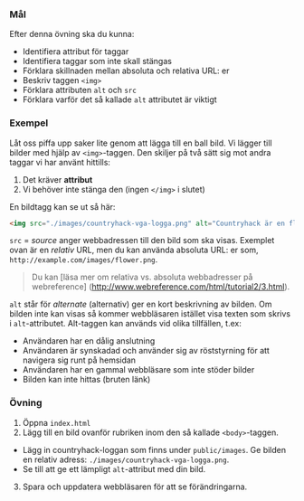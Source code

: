 ### Mål

Efter denna övning ska du kunna:

- Identifiera attribut för taggar
- Identifiera taggar som inte skall stängas
- Förklara skillnaden mellan absoluta och relativa URL: er
- Beskriv taggen `<img>`
- Förklara attributen `alt` och `src`
- Förklara varför det så kallade `alt` attributet är viktigt

### Exempel

Låt oss piffa upp saker lite genom att lägga till en ball bild. Vi lägger till bilder med hjälp av `<img>`-taggen. Den skiljer på två sätt sig mot andra taggar vi har använt hittills:

1. Det kräver **attribut**
2. Vi behöver inte stänga den (ingen `</img>` i slutet)

En bildtagg kan se ut så här:

```html
<img src="./images/countryhack-vga-logga.png" alt="Countryhack är en fläskig datorspelsfestival!">
```

`src` = _source_ anger webbadressen till den bild som ska visas. Exemplet ovan är en _relativ_ URL, men du kan använda absoluta URL: er som, `http://example.com/images/flower.png`.

> Du kan [läsa mer om relativa vs. absoluta webbadresser på webreference] (http://www.webreference.com/html/tutorial2/3.html).

`alt` står för _alternate_ (alternativ) ger en kort beskrivning av bilden. Om bilden inte kan visas så kommer webbläsaren istället visa texten som skrivs i `alt`-attributet. Alt-taggen kan används vid olika tillfällen, t.ex:

- Användaren har en dålig anslutning
- Användaren är synskadad och använder sig av röststyrning för att navigera sig runt på hemsidan
- Användaren har en gammal webbläsare som inte stöder bilder
- Bilden kan inte hittas (bruten länk)

### Övning

1. Öppna `index.html`
2. Lägg till en bild ovanför rubriken inom den så kallade `<body>`-taggen.
- Lägg in countryhack-loggan som finns under `public/images`. Ge bilden en relativ adress: `./images/countryhack-vga-logga.png`.
- Se till att ge ett lämpligt `alt`-attribut med din bild.
3. Spara och uppdatera webbläsaren för att se förändringarna.
